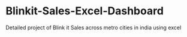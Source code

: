 # Blinkit-Sales-Excel-Dashboard
Detailed project of Blink it Sales across metro cities in india using excel
